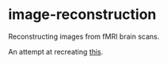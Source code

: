 # image-reconstruction
Reconstructing images from fMRI brain scans.

An attempt at recreating [this](https://ar5iv.labs.arxiv.org/html/1906.12181).

